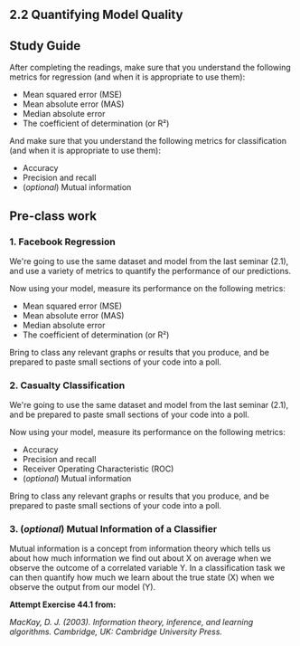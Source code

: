 ## 2.2 Quantifying Model Quality

## Study Guide

After completing the readings, make sure that you understand the following metrics for regression (and when it is appropriate to use them):

- Mean squared error (MSE)
- Mean absolute error (MAS)
- Median absolute error
- The coefficient of determination (or R²)

And make sure that you understand the following metrics for classification (and when it is appropriate to use them):

- Accuracy
- Precision and recall
- (*optional*) Mutual information

## Pre-class work

### 1. Facebook Regression

We're going to use the same dataset and model from the last seminar (2.1), and use a variety of metrics to quantify the performance of our predictions.

Now using your model, measure its performance on the following metrics:

- Mean squared error (MSE)
- Mean absolute error (MAS)
- Median absolute error
- The coefficient of determination (or R²)

Bring to class any relevant graphs or results that you produce, and be prepared to paste small sections of your code into a poll.



### 2. Casualty Classification

We're going to use the same dataset and model from the last seminar (2.1), and be prepared to paste small sections of your code into a poll.

Now using your model, measure its performance on the following metrics:

- Accuracy
- Precision and recall
- Receiver Operating Characteristic (ROC)
- (*optional*) Mutual information

Bring to class any relevant graphs or results that you produce, and be prepared to paste small sections of your code into a poll.



### 3. (*optional*) Mutual Information of a Classifier

Mutual information is a concept from information theory which tells us about how much information we find out about X on average when we observe the outcome of a correlated variable Y. In a classification task we can then quantify how much we learn about the true state (X) when we observe the output from our model (Y).

**Attempt Exercise 44.1 from:**

*MacKay, D. J. (2003). Information theory, inference, and learning algorithms. Cambridge, UK: Cambridge University Press.*
